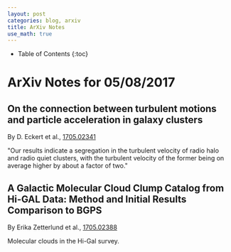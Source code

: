 ```yaml
---
layout: post
categories: blog, arxiv
title: ArXiv Notes
use_math: true
---
```


* Table of Contents
{:toc}


# ArXiv Notes for 05/08/2017


## On the connection between turbulent motions and particle acceleration in galaxy clusters

By D. Eckert et al., [1705.02341](https://arxiv.org/abs/1705.02341)

"Our results indicate a segregation in the turbulent velocity of radio halo and radio quiet clusters, with the turbulent velocity of the former being on average higher by about a factor of two."

## A Galactic Molecular Cloud Clump Catalog from Hi-GAL Data: Method and Initial Results Comparison to BGPS

By Erika Zetterlund et al., [1705.02388](https://arxiv.org/abs/1705.02388)

Molecular clouds in the Hi-Gal survey.